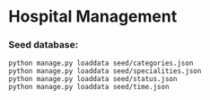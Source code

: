 # Hospital Management 

### Seed database:
`python manage.py loaddata seed/categories.json`  
`python manage.py loaddata seed/specialities.json`  
`python manage.py loaddata seed/status.json`  
`python manage.py loaddata seed/time.json`